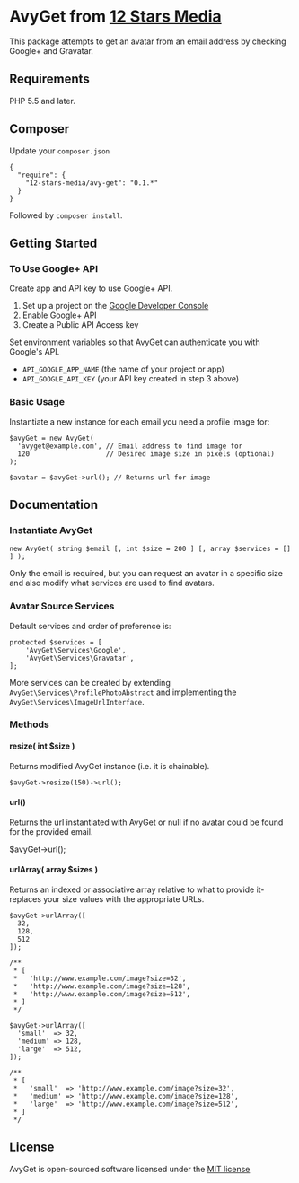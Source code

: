 # AvyGet from [12 Stars Media](http://www.12starsmedia.com)
This package attempts to get an avatar from an email address by checking Google+ and Gravatar.

## Requirements
PHP 5.5 and later.

## Composer
Update your `composer.json`
```
{
  "require": {
    "12-stars-media/avy-get": "0.1.*"
  }
}
```
Followed by `composer install`.

## Getting Started

### To Use Google+ API
Create app and API key to use Google+ API.
1) Set up a project on the [Google Developer Console](https://console.developers.google.com/project)
2) Enable Google+ API
3) Create a Public API Access key

Set environment variables so that AvyGet can authenticate you with Google's API.
- `API_GOOGLE_APP_NAME` (the name of your project or app)
- `API_GOOGLE_API_KEY` (your API key created in step 3 above)

### Basic Usage
Instantiate a new instance for each email you need a profile image for:

```
$avyGet = new AvyGet(
  'avyget@example.com', // Email address to find image for
  120                   // Desired image size in pixels (optional)
);

$avatar = $avyGet->url(); // Returns url for image
```

## Documentation

### Instantiate AvyGet

`new AvyGet( string $email [, int $size = 200 ] [, array $services = [] ] );`

Only the email is required, but you can request an avatar in a specific size and also modify what services are used to find avatars.

### Avatar Source Services

Default services and order of preference is:

```
protected $services = [
    'AvyGet\Services\Google',
    'AvyGet\Services\Gravatar',
];
```

More services can be created by extending `AvyGet\Services\ProfilePhotoAbstract` and implementing the `AvyGet\Services\ImageUrlInterface`.

### Methods

#### resize( int $size )

Returns modified AvyGet instance (i.e. it is chainable).

`$avyGet->resize(150)->url();`

#### url()

Returns the url instantiated with AvyGet or null if no avatar could be found for the provided email.

$avyGet->url();

#### urlArray( array $sizes )

Returns an indexed or associative array relative to what to provide it- replaces your size values with the appropriate URLs.

```
$avyGet->urlArray([
  32,
  128,
  512
]);

/**
 * [
 *   'http://www.example.com/image?size=32',
 *   'http://www.example.com/image?size=128',
 *   'http://www.example.com/image?size=512',
 * ]
 */
```

```
$avyGet->urlArray([
  'small'  => 32,
  'medium' => 128,
  'large'  => 512,
]);

/**
 * [
 *   'small'  => 'http://www.example.com/image?size=32',
 *   'medium' => 'http://www.example.com/image?size=128',
 *   'large'  => 'http://www.example.com/image?size=512',
 * ]
 */
```

## License
AvyGet is open-sourced software licensed under the [MIT license](http://opensource.org/licenses/MIT)